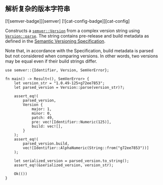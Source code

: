 ## 解析复杂的版本字符串

[![semver-badge]][semver] [![cat-config-badge]][cat-config]

Constructs a [`semver::Version`] from a complex version string using [`Version::parse`]. The string
contains pre-release and build metadata as defined in the [Semantic Versioning Specification].

Note that, in accordance with the Specification, build metadata is parsed but not considered when
comparing versions. In other words, two versions may be equal even if their build strings differ.

```rust,edition2018
use semver::{Identifier, Version, SemVerError};

fn main() -> Result<(), SemVerError> {
    let version_str = "1.0.49-125+g72ee7853";
    let parsed_version = Version::parse(version_str)?;

    assert_eq!(
        parsed_version,
        Version {
            major: 1,
            minor: 0,
            patch: 49,
            pre: vec![Identifier::Numeric(125)],
            build: vec![],
        }
    );
    assert_eq!(
        parsed_version.build,
        vec![Identifier::AlphaNumeric(String::from("g72ee7853"))]
    );

    let serialized_version = parsed_version.to_string();
    assert_eq!(&serialized_version, version_str);

    Ok(())
}
```

[`semver::Version`]: https://docs.rs/semver/*/semver/struct.Version.html
[`Version::parse`]: https://docs.rs/semver/*/semver/struct.Version.html#method.parse

[Semantic Versioning Specification]: http://semver.org/
